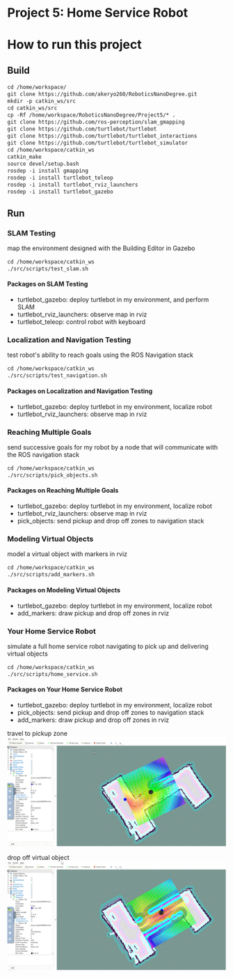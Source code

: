 # Project 5: Home Service Robot

# How to run this project
## Build
```
cd /home/workspace/
git clone https://github.com/akeryo260/RoboticsNanoDegree.git
mkdir -p catkin_ws/src
cd catkin_ws/src
cp -Rf /home/workspace/RoboticsNanoDegree/Project5/* .
git clone https://github.com/ros-perception/slam_gmapping
git clone https://github.com/turtlebot/turtlebot
git clone https://github.com/turtlebot/turtlebot_interactions
git clone https://github.com/turtlebot/turtlebot_simulator
cd /home/workspace/catkin_ws
catkin_make
source devel/setup.bash
rosdep -i install gmapping
rosdep -i install turtlebot_teleop
rosdep -i install turtlebot_rviz_launchers
rosdep -i install turtlebot_gazebo
```

## Run
### SLAM Testing
map the environment designed with the Building Editor in Gazebo
```
cd /home/workspace/catkin_ws
./src/scripts/test_slam.sh
```
#### Packages on SLAM Testing
* turtlebot_gazebo: deploy turtlebot in my environment, and perform SLAM
* turtlebot_rviz_launchers: observe map in rviz
* turtlebot_teleop: control robot with keyboard

### Localization and Navigation Testing
test robot's ability to reach goals using the ROS Navigation stack
```
cd /home/workspace/catkin_ws
./src/scripts/test_navigation.sh
```
#### Packages on Localization and Navigation Testing
* turtlebot_gazebo: deploy turtlebot in my environment, localize robot
* turtlebot_rviz_launchers: observe map in rviz

### Reaching Multiple Goals
send successive goals for my robot by a node 
that will communicate with the ROS navigation stack
```
cd /home/workspace/catkin_ws
./src/scripts/pick_objects.sh
```
#### Packages on Reaching Multiple Goals
* turtlebot_gazebo: deploy turtlebot in my environment, localize robot
* turtlebot_rviz_launchers: observe map in rviz
* pick_objects: send pickup and drop off zones to navigation stack

### Modeling Virtual Objects
model a virtual object with markers in rviz
```
cd /home/workspace/catkin_ws
./src/scripts/add_markers.sh
```
#### Packages on Modeling Virtual Objects
* turtlebot_gazebo: deploy turtlebot in my environment, localize robot
* add_markers: draw pickup and drop off zones in rviz

### Your Home Service Robot
simulate a full home service robot navigating to pick up 
and delivering virtual objects
```
cd /home/workspace/catkin_ws
./src/scripts/home_service.sh
```
#### Packages on Your Home Service Robot
* turtlebot_gazebo: deploy turtlebot in my environment, localize robot
* pick_objects: send pickup and drop off zones to navigation stack
* add_markers: draw pickup and drop off zones in rviz

travel to pickup zone
![alt text](travel_to_pickup_zone.png)

drop off virtual object
![alt text](drop_off_virtual_object.png)


